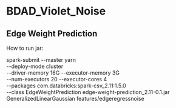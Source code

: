 # BDAD_Violet_Noise
## Edge Weight Prediction

How to run jar:

spark-submit --master yarn \
--deploy-mode cluster \
--driver-memory 16G --executor-memory 3G \
--num-executors 20 --executor-cores 4 \
--packages com.databricks:spark-csv_2.11:1.5.0 \
--class EdgeWeightPrediction edge-weight-prediction_2.11-0.1.jar \
GeneralizedLinearGaussian features/edgeregressnoise
 
 
